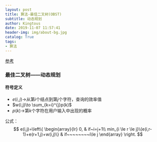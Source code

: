 ```yaml
---
layout: post
title: 算法-最佳二叉树(OBST)
subtitle: 动态规划
author: Kingtous
date: 2019-11-07 11:57:41
header-img: img/about-bg.jpg
catalog: True
tags:
- 算法
---
```


[参考](https://www.radford.edu/~nokie/classes/360/dp-opt-bst.html)

### 最佳二叉树——动态规划

#### 符号定义

- $e(i,j) \to$从第$i$个结点到第$j$个字符，查询的效率值
- $w(i,j)\to \sum_{k=i}^{j}p(k)$
- $p(k) \to$第$k$个字符在用户输入中出现的概率



公式：
$$
e(i,j)=\left\{
\begin{array}{lr}
0, & if~i=j+1\\
min_{i \le r \le j}\{e(i,r-1)+e(r+1,j)+w(i,j)\} & if~~~~~~~~i\le j
\end{array}
\right.
$$



